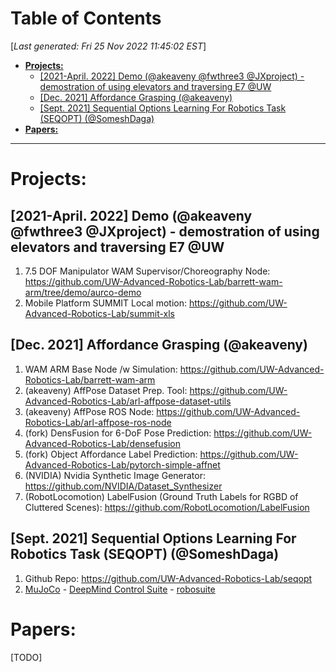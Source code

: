 <toc>

# Table of Contents
[*Last generated: Fri 25 Nov 2022 11:45:02 EST*]
- [**Projects:**](#Projects)
  - [[2021-April. 2022] Demo (@akeaveny @fwthree3 @JXproject) - demostration of using elevators and traversing E7 @UW](#2021-April-2022-Demo-akeaveny-fwthree3-JXproject-demostration-of-using-elevators-and-traversing-E7-UW)
  - [[Dec. 2021] Affordance Grasping (@akeaveny)](#Dec-2021-Affordance-Grasping-akeaveny)
  - [[Sept. 2021] Sequential Options Learning For Robotics Task (SEQOPT) (@SomeshDaga)](#Sept-2021-Sequential-Options-Learning-For-Robotics-Task-SEQOPT-SomeshDaga)
- [**Papers:**](#Papers)


</toc>

---
# Projects:
## [2021-April. 2022] Demo (@akeaveny @fwthree3 @JXproject) - demostration of using elevators and traversing E7 @UW
  1. 7.5 DOF Manipulator WAM Supervisor/Choreography Node: https://github.com/UW-Advanced-Robotics-Lab/barrett-wam-arm/tree/demo/aurco-demo
  2. Mobile Platform SUMMIT Local motion: https://github.com/UW-Advanced-Robotics-Lab/summit-xls

## [Dec. 2021] Affordance Grasping (@akeaveny)
  1. WAM ARM Base Node /w Simulation: https://github.com/UW-Advanced-Robotics-Lab/barrett-wam-arm
  2. (akeaveny) AffPose Dataset Prep. Tool: https://github.com/UW-Advanced-Robotics-Lab/arl-affpose-dataset-utils
  3. (akeaveny) AffPose ROS Node: https://github.com/UW-Advanced-Robotics-Lab/arl-affpose-ros-node
  4. (fork) DensFusion for 6-DoF Pose Prediction: https://github.com/UW-Advanced-Robotics-Lab/densefusion
  5. (fork) Object Affordance Label Prediction: https://github.com/UW-Advanced-Robotics-Lab/pytorch-simple-affnet
  6. (NVIDIA) Nvidia Synthetic Image Generator: https://github.com/NVIDIA/Dataset_Synthesizer
  7. (RobotLocomotion) LabelFusion (Ground Truth Labels for RGBD of Cluttered Scenes): https://github.com/RobotLocomotion/LabelFusion

## [Sept. 2021] Sequential Options Learning For Robotics Task (SEQOPT) (@SomeshDaga)
  1. Github Repo: https://github.com/UW-Advanced-Robotics-Lab/seqopt
  2. [MuJoCo](https://mujoco.org)
    - [DeepMind Control Suite](https://github.com/deepmind/dm_control)
    - [robosuite](https://github.com/ARISE-Initiative/robosuite)

# Papers:
[TODO]